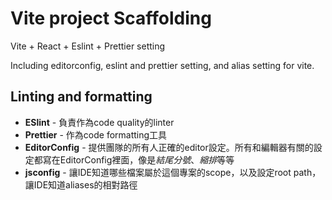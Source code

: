 # Vite project Scaffolding

Vite + React + Eslint + Prettier setting

Including editorconfig, eslint and prettier setting, and alias setting for vite.

## Linting and formatting

- **ESlint** - 負責作為code quality的linter
- **Prettier** - 作為code formatting工具
- **EditorConfig** - 提供團隊的所有人正確的editor設定。所有和編輯器有關的設定都寫在EditorConfig裡面，像是*結尾分號*、*縮排*等等
- **jsconfig** - 讓IDE知道哪些檔案屬於這個專案的scope，以及設定root path，讓IDE知道aliases的相對路徑
